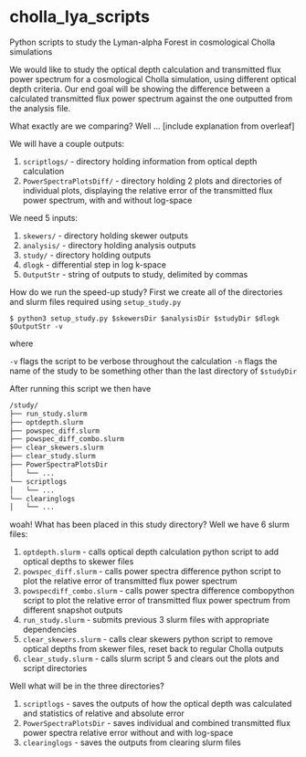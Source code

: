 # cholla_lya_scripts

Python scripts to study the Lyman-alpha Forest in cosmological Cholla simulations

We would like to study the optical depth calculation and transmitted flux power spectrum for a cosmological Cholla simulation, using different optical depth criteria. Our end goal will be showing the difference between a calculated transmitted flux power spectrum against the one outputted from the analysis file. 

What exactly are we comparing? Well ... [include explanation from overleaf] 

We will have a couple outputs:

1. ``scriptlogs/`` - directory holding information from optical depth calculation
2. ``PowerSpectraPlotsDiff/`` - directory holding 2 plots and directories of individual plots, displaying the relative error of the transmitted flux power spectrum, with and without log-space

We need 5 inputs:

1. ``skewers/`` - directory holding skewer outputs
2. ``analysis/`` - directory holding analysis outputs
3. ``study/`` - directory holding outputs
4. ``dlogk`` - differential step in log k-space
5. ``OutputStr`` - string of outputs to study, delimited by commas


How do we run the speed-up study? First we create all of the directories and slurm files required using `setup_study.py`

```
$ python3 setup_study.py $skewersDir $analysisDir $studyDir $dlogk $OutputStr -v
```

where

``-v`` flags the script to be verbose throughout the calculation
``-n`` flags the name of the study to be something other than the last directory of ``$studyDir``


After running this script we then have

```bash
/study/
├── run_study.slurm
├── optdepth.slurm
├── powspec_diff.slurm
├── powspec_diff_combo.slurm
├── clear_skewers.slurm
├── clear_study.slurm
├── PowerSpectraPlotsDir
│   └── ...
└── scriptlogs
│   └── ...
└── clearinglogs
│   └── ...
```

woah! What has been placed in this study directory? Well we have 6 slurm files:

1. ``optdepth.slurm`` - calls optical depth calculation python script to add optical depths to skewer files
2. ``powspec_diff.slurm`` - calls power spectra difference python script to plot the relative error of transmitted flux power spectrum
3. ``powspecdiff_combo.slurm`` - calls power spectra difference combopython script to plot the relative error of transmitted flux power spectrum from different snapshot outputs
4. ``run_study.slurm`` - submits previous 3 slurm files with appropriate dependencies
5. ``clear_skewers.slurm`` - calls clear skewers python script to remove optical depths from skewer files, reset back to regular Cholla outputs
6. ``clear_study.slurm`` - calls slurm script 5 and clears out the plots and script directories

Well what will be in the three directories?

1. ``scriptlogs`` - saves the outputs of how the optical depth was calculated and statistics of relative and absolute error
2. ``PowerSpectraPlotsDir`` - saves individual and combined transmitted flux power spectra relative error without and with log-space
3. ``clearinglogs`` - saves the outputs from clearing slurm files






